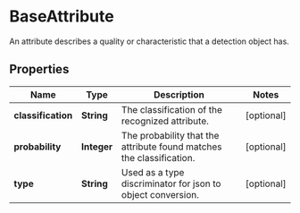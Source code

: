 

# BaseAttribute

An attribute describes a quality or characteristic that a detection object has.

## Properties

| Name | Type | Description | Notes |
|------------ | ------------- | ------------- | -------------|
|**classification** | **String** | The classification of the recognized attribute. |  [optional] |
|**probability** | **Integer** | The probability that the attribute found matches the classification. |  [optional] |
|**type** | **String** | Used as a type discriminator for json to object conversion. |  [optional] |



